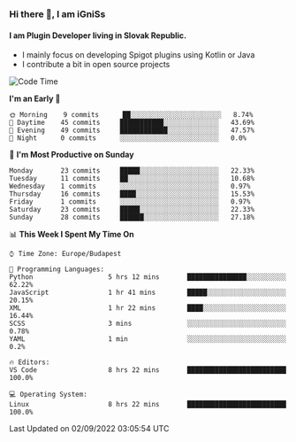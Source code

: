 ### Hi there 👋, I am iGniSs

#### I am Plugin Developer living in Slovak Republic.
- I mainly focus on developing Spigot plugins using Kotlin or Java
- I contribute a bit in open source projects

<!--START_SECTION:waka-->
![Code Time](http://img.shields.io/badge/Code%20Time-918%20hrs%2032%20mins-blue)

**I'm an Early 🐤** 

```text
🌞 Morning    9 commits      ██░░░░░░░░░░░░░░░░░░░░░░░   8.74% 
🌆 Daytime    45 commits     ███████████░░░░░░░░░░░░░░   43.69% 
🌃 Evening    49 commits     ████████████░░░░░░░░░░░░░   47.57% 
🌙 Night      0 commits      ░░░░░░░░░░░░░░░░░░░░░░░░░   0.0%

```
📅 **I'm Most Productive on Sunday** 

```text
Monday       23 commits     █████░░░░░░░░░░░░░░░░░░░░   22.33% 
Tuesday      11 commits     ██░░░░░░░░░░░░░░░░░░░░░░░   10.68% 
Wednesday    1 commits      ░░░░░░░░░░░░░░░░░░░░░░░░░   0.97% 
Thursday     16 commits     ████░░░░░░░░░░░░░░░░░░░░░   15.53% 
Friday       1 commits      ░░░░░░░░░░░░░░░░░░░░░░░░░   0.97% 
Saturday     23 commits     █████░░░░░░░░░░░░░░░░░░░░   22.33% 
Sunday       28 commits     ██████░░░░░░░░░░░░░░░░░░░   27.18%

```


📊 **This Week I Spent My Time On** 

```text
⌚︎ Time Zone: Europe/Budapest

💬 Programming Languages: 
Python                   5 hrs 12 mins       ███████████████░░░░░░░░░░   62.22% 
JavaScript               1 hr 41 mins        █████░░░░░░░░░░░░░░░░░░░░   20.15% 
XML                      1 hr 22 mins        ████░░░░░░░░░░░░░░░░░░░░░   16.44% 
SCSS                     3 mins              ░░░░░░░░░░░░░░░░░░░░░░░░░   0.78% 
YAML                     1 min               ░░░░░░░░░░░░░░░░░░░░░░░░░   0.2%

🔥 Editors: 
VS Code                  8 hrs 22 mins       █████████████████████████   100.0%

💻 Operating System: 
Linux                    8 hrs 22 mins       █████████████████████████   100.0%

```


 Last Updated on 02/09/2022 03:05:54 UTC
<!--END_SECTION:waka-->